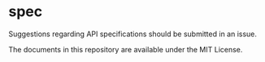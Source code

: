 # spec
Suggestions regarding API specifications should be submitted in an issue.

The documents in this repository are available under the MIT License.
